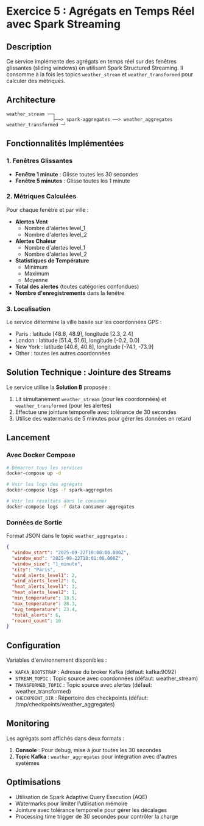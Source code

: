 # Exercice 5 : Agrégats en Temps Réel avec Spark Streaming

## Description

Ce service implémente des agrégats en temps réel sur des fenêtres glissantes (sliding windows) en utilisant Spark Structured Streaming. Il consomme à la fois les topics `weather_stream` et `weather_transformed` pour calculer des métriques.

## Architecture

```
weather_stream ──┐
                 ├──> spark-aggregates ──> weather_aggregates
weather_transformed ─┘
```

## Fonctionnalités Implémentées

### 1. Fenêtres Glissantes
- **Fenêtre 1 minute** : Glisse toutes les 30 secondes
- **Fenêtre 5 minutes** : Glisse toutes les 1 minute

### 2. Métriques Calculées

Pour chaque fenêtre et par ville :
- **Alertes Vent**
  - Nombre d'alertes level_1
  - Nombre d'alertes level_2
- **Alertes Chaleur**
  - Nombre d'alertes level_1
  - Nombre d'alertes level_2
- **Statistiques de Température**
  - Minimum
  - Maximum
  - Moyenne
- **Total des alertes** (toutes catégories confondues)
- **Nombre d'enregistrements** dans la fenêtre

### 3. Localisation

Le service détermine la ville basée sur les coordonnées GPS :
- Paris : latitude [48.8, 48.9], longitude [2.3, 2.4]
- London : latitude [51.4, 51.6], longitude [-0.2, 0.0]
- New York : latitude [40.6, 40.8], longitude [-74.1, -73.9]
- Other : toutes les autres coordonnées

## Solution Technique : Jointure des Streams

Le service utilise la **Solution B** proposée :
1. Lit simultanément `weather_stream` (pour les coordonnées) et `weather_transformed` (pour les alertes)
2. Effectue une jointure temporelle avec tolérance de 30 secondes
3. Utilise des watermarks de 5 minutes pour gérer les données en retard

## Lancement

### Avec Docker Compose

```bash
# Démarrer tous les services
docker-compose up -d

# Voir les logs des agrégats
docker-compose logs -f spark-aggregates

# Voir les résultats dans le consumer
docker-compose logs -f data-consumer-aggregates
```

### Données de Sortie

Format JSON dans le topic `weather_aggregates` :
```json
{
  "window_start": "2025-09-22T10:00:00.000Z",
  "window_end": "2025-09-22T10:01:00.000Z",
  "window_size": "1_minute",
  "city": "Paris",
  "wind_alerts_level1": 2,
  "wind_alerts_level2": 0,
  "heat_alerts_level1": 3,
  "heat_alerts_level2": 1,
  "min_temperature": 18.5,
  "max_temperature": 28.3,
  "avg_temperature": 23.4,
  "total_alerts": 6,
  "record_count": 10
}
```

## Configuration

Variables d'environnement disponibles :
- `KAFKA_BOOTSTRAP` : Adresse du broker Kafka (défaut: kafka:9092)
- `STREAM_TOPIC` : Topic source avec coordonnées (défaut: weather_stream)
- `TRANSFORMED_TOPIC` : Topic source avec alertes (défaut: weather_transformed)
- `CHECKPOINT_DIR` : Répertoire des checkpoints (défaut: /tmp/checkpoints/weather_aggregates)

## Monitoring

Les agrégats sont affichés dans deux formats :
1. **Console** : Pour debug, mise à jour toutes les 30 secondes
2. **Topic Kafka** : `weather_aggregates` pour intégration avec d'autres systèmes

## Optimisations

- Utilisation de Spark Adaptive Query Execution (AQE)
- Watermarks pour limiter l'utilisation mémoire
- Jointure avec tolérance temporelle pour gérer les décalages
- Processing time trigger de 30 secondes pour contrôler la charge
